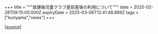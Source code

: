 +++
title = """放課後児童クラブ産前産後の利用について"""
date = 2025-02-28T09:15:00.000Z
expiryDate = 2025-03-06T12:41:48.899Z
tags = ["kuriyama","news"]
+++


[[source]](https://www.town.kuriyama.hokkaido.jp/soshiki/39/30440.html)
